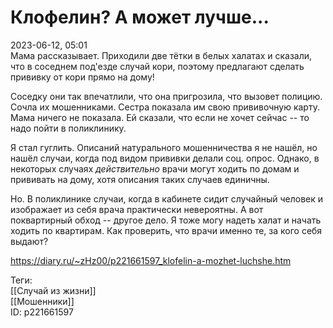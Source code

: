 Клофелин? А может лучше...
===========================

   
 2023-06-12, 05:01   
   Мама рассказывает. Приходили две тётки в белых халатах и сказали, что в соседнем под'езде случай кори, поэтому предлагают сделать прививку от кори прямо на дому!   
   
 Соседку они так впечатлили, что она пригрозила, что вызовет полицию. Сочла их мошенниками. Сестра показала им свою прививочную карту. Мама ничего не показала. Ей сказали, что если не хочет сейчас -- то надо пойти в поликлинику.   
   
 Я стал гуглить. Описаний натурального мошенничества я не нашёл, но нашёл случаи, когда под видом прививки делали соц. опрос. Однако, в некоторых случаях  *действительно*  врачи могут ходить по домам и прививать на дому, хотя описания таких случаев единичны.   
   
 Но. В поликлинике случаи, когда в кабинете сидит случайный человек и изображает из себя врача практически невероятны. А вот поквартирный обход -- другое дело. Я тоже могу надеть халат и начать ходить по квартирам. Как проверить, что врачи именно те, за кого себя выдают?   
     
 <https://diary.ru/~zHz00/p221661597_klofelin-a-mozhet-luchshe.htm>   
   
 Теги:   
 [[Случай из жизни]]   
 [[Мошенники]]   
 ID: p221661597